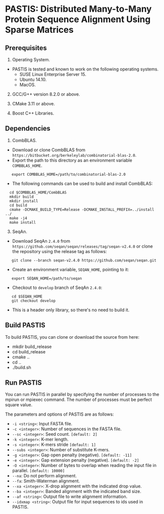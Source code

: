 
# PASTIS: Distributed Many-to-Many Protein Sequence Alignment Using Sparse Matrices

## Prerequisites

1. Operating System.
  * PASTIS is tested and known to work on the following operating systems.
    *  SUSE Linux Enterprise Server 15.
    *  Ubuntu 14.10.
    *  MacOS.
    
2. GCC/G++ version 8.2.0 or above.

3. CMake 3.11 or above.

4. Boost C++ Libraries.

## Dependencies
    
1. CombBLAS.
  * Download or clone CombBLAS from `https://bitbucket.org/berkeleylab/combinatorial-blas-2.0`.
  * Export the path to this directory as an environment variable `COMBBLAS_HOME`.
   ```
      export COMBBLAS_HOME=/path/to/combinatorial-blas-2.0
   ```
  * The following commands can be used to build and install CombBLAS:
  ```
    cd $COMBBLAS_HOME/CombBLAS
    mkdir build
    mkdir install
    cd build
    cmake -DCMAKE_BUILD_TYPE=Release -DCMAKE_INSTALL_PREFIX=../install ../
    make -j4
    make install         
  ```
3. SeqAn.
  * Download SeqAn `2.4.0` from `https://github.com/seqan/seqan/releases/tag/seqan-v2.4.0` or clone the repository using the release tag as follows:
   ```
      git clone --branch seqan-v2.4.0 https://github.com/seqan/seqan.git
   ```
  * Create an environment variable, `SEQAN_HOME`, pointing to it:
   ```
      export SEQAN_HOME=/path/to/seqan
   ```
  * Checkout to `develop` branch of SeqAn `2.4.0`:
   ```
      cd $SEQAN_HOME
      git checkout develop
   ```
  * This is a header only library, so there's no need to build it.
  
## Build PASTIS

To build PASTIS, you can clone or download the source from here:
  * mkdir build_release
  * cd build_release
  * cmake ..
  * cd ..
  * ./build.sh
  
## Run PASTIS

You can run PASTIS in parallel by specifying the number of processes to the mpirun or mpiexec command. The number of processes must be perfect square value.

The parameters and options of PASTIS are as follows:
- ```-i <string>```: Input FASTA file.
- ```-c <integer>```: Number of sequences in the FASTA file.
- ```--sc <integer>```: Seed count. ```[default: 2]```
- ```-k <integer>```: K-mer length.
- ```-s <integer>```: K-mers stride ```[default: 1]```
- ```--subs <integer>```: Number of substitute K-mers. 
- ```-g <integer>```: Gap open penalty (negative). ```[default: -11]```
- ```-e <integer>```: Gap extension penalty (negative). ```[default: -2]```
- ```-O <integer>```: Number of bytes to overlap when reading the input file in parallel. ```[default: 10000]```
- ```--na```: Do not perform alignment.
- ```--fa```: Smith-Waterman alignment.
- ```--xa <integer>```: X-drop alignment with the indicated drop value.
- ```--ba <integer>```: Banded alignment with the indicated band size.
- ```--af <string>```: Output file to write alignment information. 
- ```--idxmap <string>```: Output file for input sequences to ids used in PASTIS.
